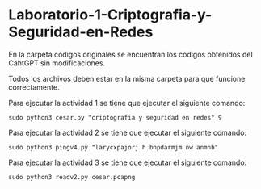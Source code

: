 # Laboratorio-1-Criptografia-y-Seguridad-en-Redes
En la carpeta códigos originales se encuentran los códigos obtenidos del CahtGPT sin modificaciones.

Todos los archivos deben estar en la misma carpeta para que funcione correctamente.

Para ejecutar la actividad 1 se tiene que ejecutar el siguiente comando:

`sudo python3 cesar.py "criptografia y seguridad en redes" 9`

Para ejecutar la actividad 2 se tiene que ejecutar el siguiente comando:

`sudo python3 pingv4.py "larycxpajorj h bnpdarmjm nw anmnb"`

Para ejecutar la actividad 3 se tiene que ejecutar el siguiente comando:

`sudo python3 readv2.py cesar.pcapng`
